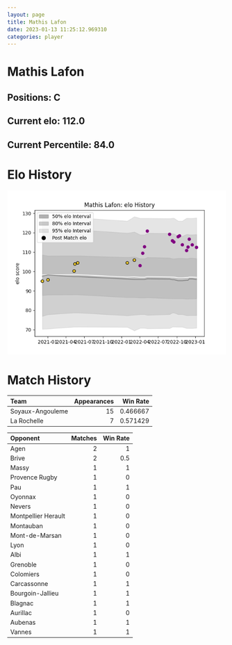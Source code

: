 ```yaml
---  
layout: page  
title: Mathis Lafon  
date: 2023-01-13 11:25:12.969310  
categories: player  
---
```

# Mathis Lafon

## Positions: C

## Current elo: 112.0

## Current Percentile: 84.0

# Elo History


![elo history](history_MathisLafon.png)
# Match History


| Team             |   Appearances |   Win Rate |
|:-----------------|--------------:|-----------:|
| Soyaux-Angouleme |            15 |   0.466667 |
| La Rochelle      |             7 |   0.571429 |

| Opponent            |   Matches |   Win Rate |
|:--------------------|----------:|-----------:|
| Agen                |         2 |        1   |
| Brive               |         2 |        0.5 |
| Massy               |         1 |        1   |
| Provence Rugby      |         1 |        0   |
| Pau                 |         1 |        1   |
| Oyonnax             |         1 |        0   |
| Nevers              |         1 |        0   |
| Montpellier Herault |         1 |        0   |
| Montauban           |         1 |        0   |
| Mont-de-Marsan      |         1 |        0   |
| Lyon                |         1 |        0   |
| Albi                |         1 |        1   |
| Grenoble            |         1 |        0   |
| Colomiers           |         1 |        0   |
| Carcassonne         |         1 |        1   |
| Bourgoin-Jallieu    |         1 |        1   |
| Blagnac             |         1 |        1   |
| Aurillac            |         1 |        0   |
| Aubenas             |         1 |        1   |
| Vannes              |         1 |        1   |